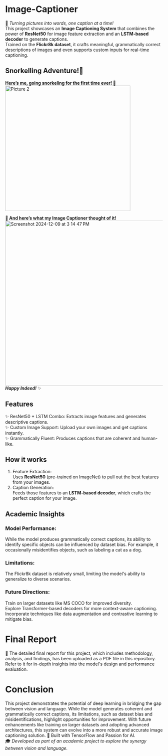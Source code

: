 # Image-Captioner 
🚀 *Turning pictures into words, one caption at a time!*  
This project showcases an **Image Captioning System** that combines the power of **ResNet50** 
for image feature extraction and an **LSTM-based decoder** to generate captions.   
Trained on the **Flickr8k dataset**, it crafts meaningful, grammatically correct descriptions of images and even supports custom inputs for real-time captioning.

## Snorkelling Adventure!🌊
**Here’s me, going snorkeling for the first time ever! 🐠**    
<img width="400" alt="Picture 2" src="https://github.com/user-attachments/assets/60b72091-775f-4d5a-a747-66fadaed4335">

**💬 And here’s what my Image Captioner thought of it!**  
<img width="526" alt="Screenshot 2024-12-09 at 3 14 47 PM" src="https://github.com/user-attachments/assets/85f9b7d8-74aa-40ad-912b-f712a91af37c">  
***Happy Indeed!*** ✨
## Features  
✨ ResNet50 + LSTM Combo: Extracts image features and generates descriptive captions.  
✨ Custom Image Support: Upload your own images and get captions instantly.  
✨ Grammatically Fluent: Produces captions that are coherent and human-like.  
## How it works  
1. Feature Extraction:  
Uses **ResNet50** (pre-trained on ImageNet) to pull out the best features from your images.
2. Caption Generation:  
Feeds those features to an **LSTM-based decoder**, which crafts the perfect caption for your image.
## Academic Insights  
### Model Performance:  
While the model produces grammatically correct captions, its ability to identify specific objects can be influenced by dataset bias. For example, it occasionally misidentifies objects, such as labeling a cat as a dog.
### Limitations:  
The Flickr8k dataset is relatively small, limiting the model's ability to generalize to diverse scenarios.  
### Future Directions:  
Train on larger datasets like MS COCO for improved diversity.  
Explore Transformer-based decoders for more context-aware captioning.  
Incorporate techniques like data augmentation and contrastive learning to mitigate bias.  
# Final Report  
📄 The detailed final report for this project, which includes methodology, 
analysis, and findings, has been uploaded as a PDF file in this repository. 
Refer to it for in-depth insights into the model's design and performance evaluation.  
# Conclusion  
This project demonstrates the potential of deep learning in bridging the gap between vision and language. 
While the model generates coherent and grammatically correct captions, its limitations, such as dataset bias and misidentifications, 
highlight opportunities for improvement. With future enhancements like training on larger datasets and adopting advanced architectures, 
this system can evolve into a more robust and accurate image captioning solution.
🤖 Built with TensorFlow and Passion for AI.    
🎓 *Developed as part of an academic project to explore the synergy between vision and language.*



